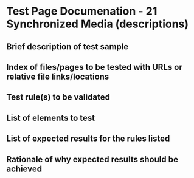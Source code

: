 # Test Page Documenation - 21 Synchronized Media (descriptions)
## Brief description of test sample

## Index of files/pages to be tested with URLs or relative file links/locations

## Test rule(s) to be validated

## List of elements to test

## List of expected results for the rules listed

## Rationale of why expected results should be achieved
